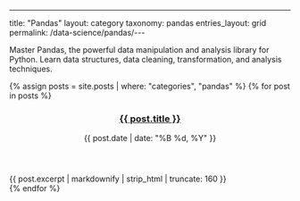 ---
title: "Pandas"
layout: category
taxonomy: pandas
entries_layout: grid
permalink: /data-science/pandas/---

Master Pandas, the powerful data manipulation and analysis library for Python. Learn data structures, data cleaning, transformation, and analysis techniques.

{% assign posts = site.posts | where: "categories", "pandas" %}
{% for post in posts %}
  <article class="entry">
    <header class="entry-header">
      <h3 class="entry-title">
        <a href="{{ post.url | relative_url }}">{{ post.title }}</a>
      </h3>
      <div class="entry-meta">
        <time class="entry-time">{{ post.date | date: "%B %d, %Y" }}</time>
      </div>
    </header>
    <div class="entry-excerpt">
      {{ post.excerpt | markdownify | strip_html | truncate: 160 }}
    </div>
  </article>
{% endfor %}